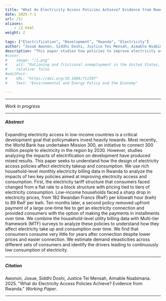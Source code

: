 ```yaml
---
title: "What do Electricity Access Policies Achieve? Evidence from Rwanda" 
date: 2025-7-1
url: /2/
aliases: 
    - /2.html
weight: 2
  
tags: ["Electrification", "Development", "Rwanda", "Electricity"]
author: "Josué Awonon, Siddhi Doshi, Justice Tei Mensah, Aimable Nsabimana"
description: "This paper studies how policies to improve electricity access affected electricity consumption and utility revenues in Rwanda." 
#cover:
#    image: "/1.png"
#    alt: "Rationing and frictional unemployment in the United States, 1964–2009"
#    relative: false
#editPost:
#    URL: "https://doi.org/10.1086/711307"
#    Text: "Environmental and Energy Policy and the Economy"

---
```


---

*Work in progress*

---

##### Abstract
Expanding electricity access in low-income countries is a critical development goal that policymakers invest heavily towards. Most recently, the World Bank has undertaken Mission 300, an initiative to connect 300 million people to electricity in the region by 2030. However, studies analyzing the impacts of electrification on development have produced mixed results. This paper seeks to understand how the design of electricity access policies affect electricity takeup and consumption. We use rich household-level monthly electricity billing data in Rwanda to analyze the impacts of two key policies aimed at improving electricity access and consumption. First, the electricity tariff structure that consumers faced changed from a flat rate to a block structure with pricing tied to tiers of electricity consumption. Low-income households faced a sharp drop in electricity prices, from 182 Rwandan Francs (RwF) per kilowatt hour (kwh) to 89 RwF per kwh. Ten months later, a second policy removed upfront payment of a large one-time fee to get an electricity connection and provided consumers with the option of making the payments in installments over time. We combine the household-level utility billing data with Multi-tier framework (MTF) surveys to analyze these policies to understand how they affect electricity take up and consumption over time. We find that consumers consume very little for years after connection despite lower prices and easier connection. We estimate demand eleasticities across different sets of consumers and identify the drivers leading to continuously low consumption of electricity. 



---

##### Citation

Awonon, Josue, Siddhi Doshi, Justice Tei Mensah, Aimable Nsabimana. 2025. "What do Electricity Access Policies Achieve? Evidence from Rwanda." *Working Paper*. 

---

